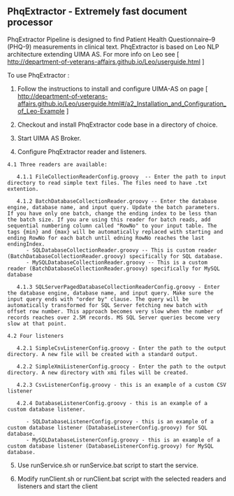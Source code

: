 ## PhqExtractor - Extremely fast document processor


PhqExtractor Pipeline is designed to find Patient Health Questionnaire–9 (PHQ-9) measurements in clinical text. 
PhqExtractor is based on Leo NLP architecture extending UIMA AS. For more info on Leo see [ http://department-of-veterans-affairs.github.io/Leo/userguide.html ]

To use PhqExtractor :

  1.  Follow the instructions to install and configure UIMA-AS on page [ http://department-of-veterans-affairs.github.io/Leo/userguide.html#/a2_Installation_and_Configuration_of_Leo-Example ]  
  
  2. Checkout and install PhqExtractor code base in a directory of choice.
  
  3. Start UIMA AS Broker.
     
  4. Configure PhqExtractor reader and listeners.
    
    4.1 Three readers are available:
     
       4.1.1 FileCollectionReaderConfig.groovy  -- Enter the path to input directory to read simple text files. The files need to have .txt extention. 
      
       4.1.2 BatchDatabaseCollectionReader.groovy -- Enter the database engine, database name, and input query. Update the batch parameters. If you have only one batch, change the ending index to be less than the batch size. If you are using this reader for batch reads, add sequential numbering column called "RowNo" to your input table. The tags {min} and {max} will be automatically replaced with starting and ending RowNo for each batch until edning RowNo reaches the last endingIndex.
          - SQLDatabaseCollectionReader.groovy -- This is custom reader (BatchDatabaseCollectionReader.groovy) specifically for SQL database.
          - MySQLDatabaseCollectionReader.groovy -- This is a custom reader (BatchDatabaseCollectionReader.groovy) specifically for MySQL database
       
       4.1.3 SQLServerPagedDatabaseCollectionReaderConfig.groovy - Enter the database engine, database name, and input query. Make sure the input query ends with "order by" clause. The query will be automatically transformed for SQL Server fetching new batch with offset row number. This approach becomes very slow when the number of records reaches over 2.5M records. MS SQL Server queries become very slow at that point.
      
    4.2 Four listeners
    
       4.2.1 SimpleCsvListenerConfig.groovy - Enter the path to the output directory. A new file will be created with a standard output.
      
       4.2.2 SimpleXmiListenerConfig.groocy - Enter the path to the output directory. A new directory with xmi files will be created.
      
       4.2.3 CsvListenerConfig.groovy - this is an example of a custom CSV listener
      
       4.2.4 DatabaseListenerConfig.groovy - this is an example of a custom database listener.
       
          - SQLDatabaseListenerConfig.groovy - this is an example of a custom database listener (DatabaseListenerConfig.groovy) for SQL database.
          - MySQLDatabaseListenerConfig.groovy - this is an example of a custom database listener (DatabaseListenerConfig.groovy) for MySQL database.
           
  5. Use runService.sh or runService.bat script to start the service.
  
  6. Modify runClient.sh or runClient.bat script with  the selected readers and listeners and start the client
